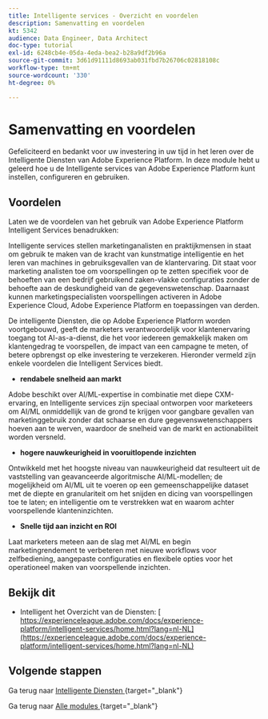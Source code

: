 ```yaml
---
title: Intelligente services - Overzicht en voordelen
description: Samenvatting en voordelen
kt: 5342
audience: Data Engineer, Data Architect
doc-type: tutorial
exl-id: 6248cb4e-05da-4eda-bea2-b28a9df2b96a
source-git-commit: 3d61d91111d8693ab031fbd7b26706c02818108c
workflow-type: tm+mt
source-wordcount: '330'
ht-degree: 0%

---
```


# Samenvatting en voordelen

Gefeliciteerd en bedankt voor uw investering in uw tijd in het leren over de Intelligente Diensten van Adobe Experience Platform.
In deze module hebt u geleerd hoe u de Intelligente services van Adobe Experience Platform kunt instellen, configureren en gebruiken.

## Voordelen

Laten we de voordelen van het gebruik van Adobe Experience Platform Intelligent Services benadrukken:

Intelligente services stellen marketinganalisten en praktijkmensen in staat om gebruik te maken van de kracht van kunstmatige intelligentie en het leren van machines in gebruiksgevallen van de klantervaring. Dit staat voor marketing analisten toe om voorspellingen op te zetten specifiek voor de behoeften van een bedrijf gebruikend zaken-vlakke configuraties zonder de behoefte aan de deskundigheid van de gegevenswetenschap. Daarnaast kunnen marketingspecialisten voorspellingen activeren in Adobe Experience Cloud, Adobe Experience Platform en toepassingen van derden.

De intelligente Diensten, die op Adobe Experience Platform worden voortgebouwd, geeft de marketers verantwoordelijk voor klantenervaring toegang tot AI-as-a-dienst, die het voor iedereen gemakkelijk maken om klantengedrag te voorspellen, de impact van een campagne te meten, of betere opbrengst op elke investering te verzekeren. Hieronder vermeld zijn enkele voordelen die Intelligent Services biedt.

- **rendabele snelheid aan markt**

Adobe beschikt over AI/ML-expertise in combinatie met diepe CXM-ervaring, en Intelligente services zijn speciaal ontworpen voor marketeers om AI/ML onmiddellijk van de grond te krijgen voor gangbare gevallen van marketinggebruik zonder dat schaarse en dure gegevenswetenschappers hoeven aan te werven, waardoor de snelheid van de markt en actionabiliteit worden versneld.

- **hogere nauwkeurigheid in vooruitlopende inzichten**

Ontwikkeld met het hoogste niveau van nauwkeurigheid dat resulteert uit de vaststelling van geavanceerde algoritmische AI/ML-modellen; de mogelijkheid om AI/ML uit te voeren op een gemeenschappelijke dataset met de diepte en granulariteit om het snijden en dicing van voorspellingen toe te laten; en intelligentie om te verstrekken wat en waarom achter voorspellende klanteninzichten.

- **Snelle tijd aan inzicht en ROI**

Laat marketers meteen aan de slag met AI/ML en begin marketingrendement te verbeteren met nieuwe workflows voor zelfbediening, aangepaste configuraties en flexibele opties voor het operationeel maken van voorspellende inzichten.

## Bekijk dit

- Intelligent het Overzicht van de Diensten: [ https://experienceleague.adobe.com/docs/experience-platform/intelligent-services/home.html?lang=nl-NL](https://experienceleague.adobe.com/docs/experience-platform/intelligent-services/home.html?lang=nl-NL)

## Volgende stappen

Ga terug naar [ Intelligente Diensten ](./intelligent-services.md){target="_blank"}

Ga terug naar [ Alle modules ](./../../../../overview.md){target="_blank"}

